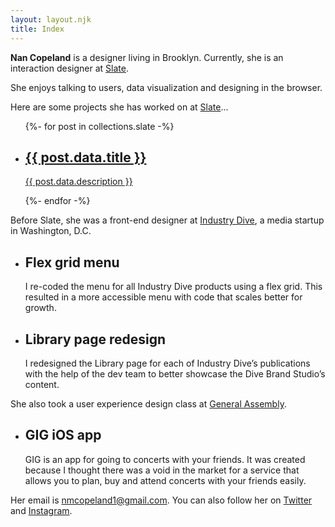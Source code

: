 ```yaml
---
layout: layout.njk
title: Index
---
```


<div class="intro">
	<p><strong>Nan Copeland</strong> is a designer living in Brooklyn. Currently, she is an interaction designer at <a href="https://slate.com/">Slate</a>.</p>
	<p>She enjoys talking to users, data visualization and designing in the browser.</p>
</div>

<p>Here are some projects she has worked on at <a href="https://slate.com/">Slate</a>...</p>

<ul class="card-wrapper">
	{%- for post in collections.slate -%}
		<li class="card">
			<a href="{{ post.url }}">
				<h2>{{ post.data.title }}</h2>
				<p>{{ post.data.description }}</p>
			</a>
		</li>
	{%- endfor -%}
</ul>

<p>Before Slate, she was a front-end designer at <a href="https://www.industrydive.com/">Industry Dive</a>, a media startup in Washington, D.C.</p>

<ul class="card-wrapper">
	<li class="card">
		<a>
			<h2>Flex grid menu</h2>
			<p>I re-coded the menu for all Industry Dive products using a flex grid. This resulted in a more accessible menu with code that scales better for growth.</p>
		</a>
	</li>
	<li class="card">
		<h2>Library page redesign</h2>
		<p>I redesigned the Library page for each of Industry Dive’s publications with the help of the dev team to better showcase the Dive Brand Studio’s content.</p>
	</li>
</ul>

<p>She also took a user experience design class at <a href="https://generalassemb.ly/">General Assembly</a>.</p>

<ul class="card-wrapper">
	<li class="card">
		<h2>GIG iOS app</h2>
		<p>GIG is an app for going to concerts with your friends. It was created because I thought there was a void in the market for a service that allows you to plan, buy and attend concerts with your friends easily.</p>
	</li>
</ul>

<p>Her email is <a href="mailto:nmcopeland1@gmail.com">nmcopeland1@gmail.com</a>. You can also follow her on <a href="https://twitter.com/nancopeland">Twitter</a> and <a href="https://www.instagram.com/nancopeland/">Instagram</a>.</p>
